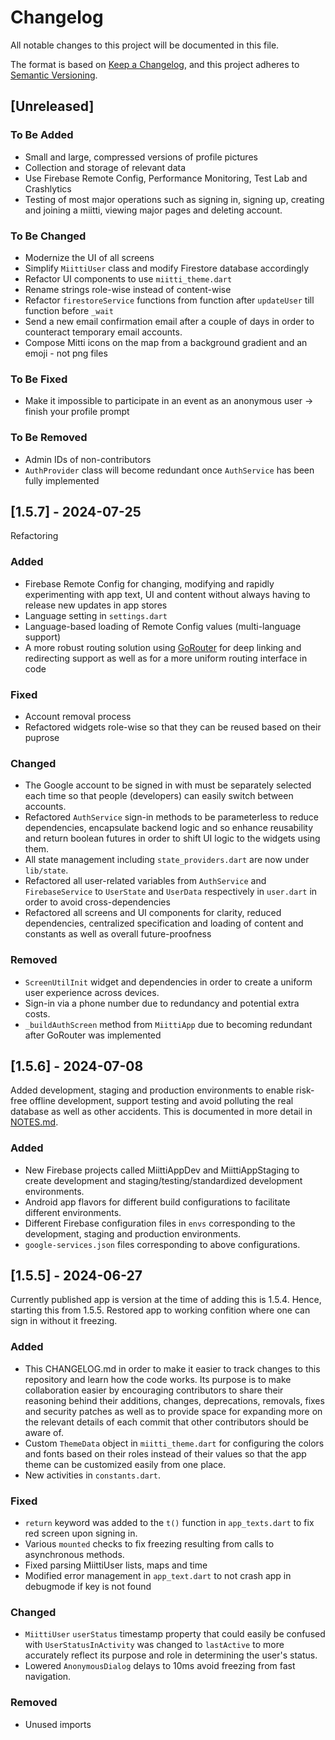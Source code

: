 # Changelog

All notable changes to this project will be documented in this file.

The format is based on [Keep a Changelog](https://keepachangelog.com/en/1.1.0/),
and this project adheres to [Semantic Versioning](https://semver.org/spec/v2.0.0.html).

## [Unreleased]

### To Be Added

- Small and large, compressed versions of profile pictures
- Collection and storage of relevant data
- Use Firebase Remote Config, Performance Monitoring, Test Lab and Crashlytics
- Testing of most major operations such as signing in, signing up, creating and joining a miitti, viewing major pages and deleting account.

### To Be Changed

- Modernize the UI of all screens
- Simplify `MiittiUser` class and modify Firestore database accordingly
- Refactor UI components to use `miitti_theme.dart`
- Rename strings role-wise instead of content-wise
- Refactor `firestoreService` functions from function after `updateUser` till function before `_wait`
- Send a new email confirmation email after a couple of days in order to counteract temporary email accounts.
- Compose Mitti icons on the map from a background gradient and an emoji - not png files

### To Be Fixed

- Make it impossible to participate in an event as an anonymous user -> finish your profile prompt

### To Be Removed

- Admin IDs of non-contributors
- `AuthProvider` class will become redundant once `AuthService` has been fully implemented


## [1.5.7] - 2024-07-25

Refactoring

### Added

- Firebase Remote Config for changing, modifying and rapidly experimenting with app text, UI and content without always having to release new updates in app stores
- Language setting in `settings.dart`
- Language-based loading of Remote Config values (multi-language support)
- A more robust routing solution using [GoRouter](https://pub.dev/packages/go_router) for deep linking and redirecting support as well as for a more uniform routing interface in code

### Fixed

- Account removal process
- Refactored widgets role-wise so that they can be reused based on their puprose

### Changed

- The Google account to be signed in with must be separately selected each time so that people (developers) can easily switch between accounts.
- Refactored `AuthService` sign-in methods to be parameterless to reduce dependencies, encapsulate backend logic and so enhance reusability and return boolean futures in order to shift UI logic to the widgets using them.
- All state management including `state_providers.dart` are now under `lib/state`.
- Refactored all user-related variables from `AuthService` and `FirebaseService` to `UserState` and `UserData` respectively in `user.dart` in order to avoid cross-dependencies
- Refactored all screens and UI components for clarity, reduced dependencies, centralized specification and loading of content and constants as well as overall future-proofness

### Removed

- `ScreenUtilInit` widget and dependencies in order to create a uniform user experience across devices.
- Sign-in via a phone number due to redundancy and potential extra costs.
- `_buildAuthScreen` method from `MiittiApp` due to becoming redundant after GoRouter was implemented

## [1.5.6] - 2024-07-08

Added development, staging and production environments to enable risk-free offline development, support testing and avoid polluting the real database as well as other accidents. This is documented in more detail in [NOTES.md](NOTES.md). 

### Added

- New Firebase projects called MiittiAppDev and MiittiAppStaging to create development and staging/testing/standardized development environments.
- Android app flavors for different build configurations to facilitate different environments.
- Different Firebase configuration files in `envs` corresponding to the development, staging and production environments.
- `google-services.json` files corresponding to above configurations.

## [1.5.5] - 2024-06-27

Currently published app is version at the time of adding this is 1.5.4. Hence, starting this from 1.5.5. Restored app to working confition where one can sign in without it freezing.

### Added

- This CHANGELOG.md in order to make it easier to track changes to this repository and learn how the code works. Its purpose is to make collaboration easier by encouraging contributors to share their reasoning behind their additions, changes, deprecations, removals, fixes and security patches as well as to provide space for expanding more on the relevant details of each commit that other contributors should be aware of. 
- Custom `ThemeData` object in `miitti_theme.dart` for configuring the colors and fonts based on their roles instead of their values so that the app theme can be customized easily from one place.
- New activities in `constants.dart`. 

### Fixed

- `return` keyword was added to the `t()` function in `app_texts.dart` to fix red screen upon signing in.
- Various `mounted` checks to fix freezing resulting from calls to asynchronous methods.
- Fixed parsing MiittiUser lists, maps and time
- Modified error management in `app_text.dart` to not crash app in debugmode if key is not found

### Changed

- `MiittiUser` `userStatus` timestamp property that could easily be confused with `UserStatusInActivity` was changed to `lastActive` to more accurately reflect its purpose and role in determining the user's status. 
- Lowered `AnonymousDialog` delays to 10ms avoid freezing from fast navigation. 

### Removed

- Unused imports